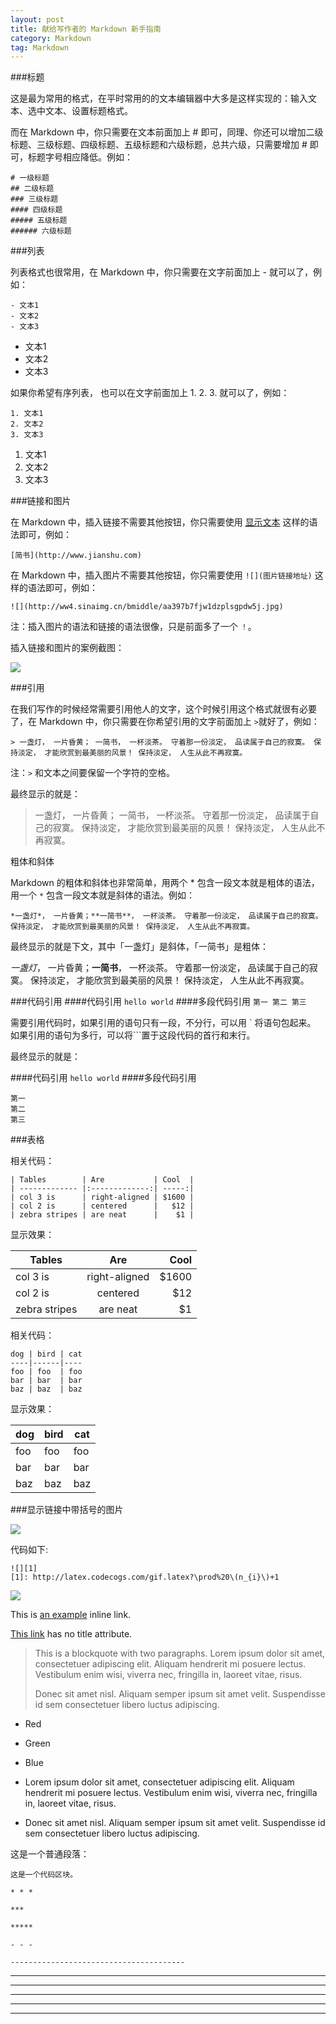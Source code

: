 ```yaml
---
layout: post
title: 献给写作者的 Markdown 新手指南
category: Markdown
tag: Markdown
---
```



###标题

这是最为常用的格式，在平时常用的的文本编辑器中大多是这样实现的：输入文本、选中文本、设置标题格式。

而在 Markdown 中，你只需要在文本前面加上 # 即可，同理、你还可以增加二级标题、三级标题、四级标题、五级标题和六级标题，总共六级，只需要增加 # 即可，标题字号相应降低。例如：



	# 一级标题
	## 二级标题
	### 三级标题
	#### 四级标题
	##### 五级标题
	###### 六级标题

###列表

列表格式也很常用，在 Markdown 中，你只需要在文字前面加上 - 就可以了，例如：

	- 文本1
	- 文本2
	- 文本3

- 文本1
- 文本2
- 文本3

如果你希望有序列表，
也可以在文字前面加上 1. 2. 3. 就可以了，例如：

	1. 文本1
	2. 文本2
	3. 文本3

1. 文本1
2. 文本2
3. 文本3

###链接和图片

在 Markdown 中，插入链接不需要其他按钮，你只需要使用 [显示文本](链接地址) 这样的语法即可，例如：

	[简书](http://www.jianshu.com)

在 Markdown 中，插入图片不需要其他按钮，你只需要使用 `![](图片链接地址)` 这样的语法即可，例如：

	![](http://ww4.sinaimg.cn/bmiddle/aa397b7fjw1dzplsgpdw5j.jpg)


注：插入图片的语法和链接的语法很像，只是前面多了一个 `！`。

插入链接和图片的案例截图：

![](http://ww4.sinaimg.cn/bmiddle/aa397b7fjw1dzplsgpdw5j.jpg)

###引用

在我们写作的时候经常需要引用他人的文字，这个时候引用这个格式就很有必要了，在 Markdown 中，你只需要在你希望引用的文字前面加上 `>`就好了，例如：

	> 一盏灯， 一片昏黄； 一简书， 一杯淡茶。 守着那一份淡定， 品读属于自己的寂寞。 保持淡定， 才能欣赏到最美丽的风景！ 保持淡定， 人生从此不再寂寞。

注：`>` 和文本之间要保留一个字符的空格。

最终显示的就是：

> 一盏灯， 一片昏黄； 一简书， 一杯淡茶。 守着那一份淡定， 品读属于自己的寂寞。 保持淡定， 才能欣赏到最美丽的风景！ 保持淡定， 人生从此不再寂寞。

粗体和斜体

Markdown 的粗体和斜体也非常简单，用两个 * 包含一段文本就是粗体的语法，用一个 `*` 包含一段文本就是斜体的语法。例如：

	*一盏灯*， 一片昏黄；**一简书**， 一杯淡茶。 守着那一份淡定， 品读属于自己的寂寞。 保持淡定， 才能欣赏到最美丽的风景！ 保持淡定， 人生从此不再寂寞。

最终显示的就是下文，其中「一盏灯」是斜体，「一简书」是粗体：

*一盏灯*， 一片昏黄；**一简书**， 一杯淡茶。 守着那一份淡定， 品读属于自己的寂寞。 保持淡定， 才能欣赏到最美丽的风景！ 保持淡定， 人生从此不再寂寞。

###代码引用
	####代码引用
	`hello world`
	####多段代码引用
	```
	第一
	第二
	第三
	```

需要引用代码时，如果引用的语句只有一段，不分行，可以用 ` 将语句包起来。
如果引用的语句为多行，可以将```置于这段代码的首行和末行。

最终显示的就是：

####代码引用
`hello world`
####多段代码引用

	第一
	第二
	第三

###表格

相关代码：

	| Tables        | Are           | Cool  |
	| ------------- |:-------------:| -----:|
	| col 3 is      | right-aligned | $1600 |
	| col 2 is      | centered      |   $12 |
	| zebra stripes | are neat      |    $1 |

显示效果：

| Tables        | Are           | Cool  |
| ------------- |:-------------:| -----:|
| col 3 is      | right-aligned | $1600 |
| col 2 is      | centered      |   $12 |
| zebra stripes | are neat      |    $1 |


相关代码：

	dog | bird | cat
	----|------|----
	foo | foo  | foo
	bar | bar  | bar
	baz | baz  | baz

显示效果：

dog | bird | cat
----|------|----
foo | foo  | foo
bar | bar  | bar
baz | baz  | baz


###显示链接中带括号的图片

![][1]

[1]: http://latex.codecogs.com/gif.latex?\prod%20\(n_{i}\)+1

代码如下:

	![][1]
	[1]: http://latex.codecogs.com/gif.latex?\prod%20\(n_{i}\)+1

![][1]

[1]: http://latex.codecogs.com/gif.latex?\prod%20\(n_{i}\)+1



This is [an example](http://example.com/ "Title") inline link.

[This link](http://example.net/) has no title attribute.


> This is a blockquote with two paragraphs. Lorem ipsum dolor sit amet,
> consectetuer adipiscing elit. Aliquam hendrerit mi posuere lectus.
> Vestibulum enim wisi, viverra nec, fringilla in, laoreet vitae, risus.
> 
> Donec sit amet nisl. Aliquam semper ipsum sit amet velit. Suspendisse
> id sem consectetuer libero luctus adipiscing.

*   Red
*   Green
*   Blue

*   Lorem ipsum dolor sit amet, consectetuer adipiscing elit.
    Aliquam hendrerit mi posuere lectus. Vestibulum enim wisi,
    viverra nec, fringilla in, laoreet vitae, risus.
*   Donec sit amet nisl. Aliquam semper ipsum sit amet velit.
    Suspendisse id sem consectetuer libero luctus adipiscing.


这是一个普通段落：

    这是一个代码区块。

    * * *

	***

	*****

	- - -

	---------------------------------------


* * *

***

*****

- - -

---------------------------------------

